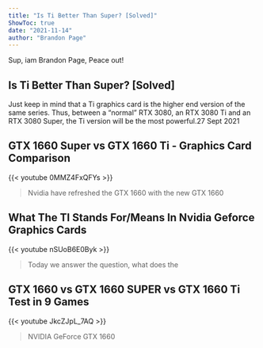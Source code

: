 ```yaml
---
title: "Is Ti Better Than Super? [Solved]"
ShowToc: true 
date: "2021-11-14"
author: "Brandon Page" 
---
```


Sup, iam Brandon Page, Peace out!
## Is Ti Better Than Super? [Solved]
Just keep in mind that a Ti graphics card is the higher end version of the same series. Thus, between a “normal” RTX 3080, an RTX 3080 Ti and an RTX 3080 Super, the Ti version will be the most powerful.27 Sept 2021

## GTX 1660 Super vs GTX 1660 Ti - Graphics Card Comparison
{{< youtube 0MMZ4FxQFYs >}}
>Nvidia have refreshed the GTX 1660 with the new GTX 1660 

## What The TI Stands For/Means In Nvidia Geforce Graphics Cards
{{< youtube nSUoB6E0Byk >}}
>Today we answer the question, what does the 

## GTX 1660 vs GTX 1660 SUPER vs GTX 1660 Ti Test in 9 Games
{{< youtube JkcZJpL_7AQ >}}
>NVIDIA GeForce GTX 1660 

